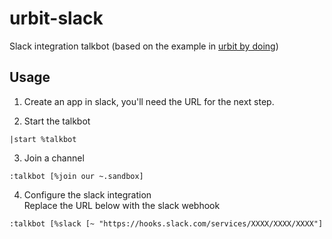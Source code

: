 # urbit-slack
Slack integration talkbot (based on the example in [urbit by doing](https://github.com/Fang-/Urbit-By-Doing))

## Usage
1. Create an app in slack, you'll need the URL for the next step.

2. Start the talkbot
```
|start %talkbot
```

3. Join a channel
```
:talkbot [%join our ~.sandbox]
```

4. Configure the slack integration  
Replace the URL below with the slack webhook
```
:talkbot [%slack [~ "https://hooks.slack.com/services/XXXX/XXXX/XXXX"]
```
